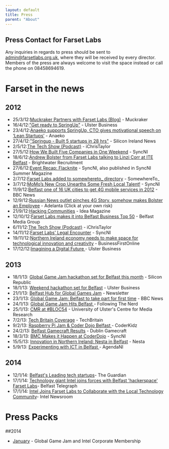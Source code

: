 ```yaml
---
layout: default
title: Press
parent: "About"
---
```


## Press Contact for Farset Labs

Any inquiries in regards to press should be sent to admin@farsetlabs.org.uk, where they will be received by every director. Members of the press are always welcome to visit the space instead or call the phone on 08458694619.

# Farset in the news

## 2012

  * 25/3/12:[Muckraker Partners with Farset Labs (Blog)](http://muckraker.me/2012/03/25/announcing-the-muckrakers-partnership-with-farset-labs/) - Muckraker
  * 16/4/12:["Get ready to SpringUp"](http://www.ulsterbusiness.com/articles/2012/04/16/get-ready-to-springup) - Ulster Business
  * 23/4/12:[Anaeko supports SpringUp, CTO gives motivational speech on ‘Lean Startups’](http://www.resourceorientedarchitecture.com/?p=1372) - Anaeko
  * 27/4/12:["Springup - Built 5 startups in 28 hrs"](http://www.siliconirelandnewswire.com/2012/04/springup-built-5-startups-in-28-hrs.html) - Silicon Ireland News
  * 2/5/12:[The Tech Show (Podcast)](http://ichristaylor.com/the-tech-show-episode-13/) - iChrisTaylor
  * 27/5/12:[How We Built Five Companies in One Weekend](http://syncni.com/news/2/1077/how-we-built-five-companies-in-one-weekend/tab/1356#.UlQJ73iRilg) - SyncNI
  * 18/6/12:[Andrew Bolster from Farset Labs talking to Linzi Corr at ITE Belfast](http://www.youtube.com/watch?v=qeaN_2xU2hk) - Brightwater Recruitment
  * 27/6/12:[Event Recap: Flacknite](http://syncni.com/news/2/1079/event-recap-flacknite/tab/1356#.UlQKI3iRilg) - SyncNI, also published in SyncNI Summer Magazine
  * 2/7/12:[Farset Labs added to somewhereto_ directory](http://somewhereto.com/regions/northern-ireland/farset-labs) - SomewhereTo\_
  * 3/7/12:[MoMo’s New Crop Unearths Some Fresh Local Talent!](http://syncni.com/news/6764) - SyncNI
  * 11/9/12:[Belfast one of 16 UK cities to get 4G mobile services in 2012](http://www.bbc.co.uk/news/uk-northern-ireland-19558312) - BBC News
  * 12/9/12:[Russian News outlet pinches 4G Story, somehow makes Bolster an Employee](http://adelanta.info/news/england4/index2012/09/12/9731.html) - Adelanta (Click at your own risk)
  * 21/9/12:[Hacking Communities](http://readidea.com/magazines/issue5/hackerspace.html) - Idea Magazine
  * 12/10/12:[Farset Labs makes it into Belfast Business Top 50](http://belfastmediagroup.com/top50/belfast-business-top-50-list-2012/) - Belfast Media Group
  * 6/11/12:[The Tech Show (Podcast)](http://eamonnmallie.com/2012/11/tech-show-podcast-episode-26/) - iChrisTaylor
  * 14/11/12:[Farset Labs' Legal Encounter](http://syncni.com/news/7397) - SyncNI
  * 19/11/12:[Northern Ireland economy needs to make space for technological innovation and creativity](http://www.businessfirstonline.co.uk/?p=10387) - BusinessFirstOnline
  * 17/12/12:[Imagining a Digital Future ](http://www.ulsterbusiness.com/articles/2012/12/17/imagining-a-digital-future)- Ulster Business

## 2013

  * 18/1/13: [Global Game Jam hackathon set for Belfast this month](http://www.siliconrepublic.com/innovation/item/31099-global-game-jam-hackathon/) - Silicon Republic
  * 18/1/13: [Weekend hackathon set for Belfast](http://www.ulsterbusiness.com/articles/2013/01/18/weekend-hackathon-set-for-belfast) - Ulster Business
  * 21/1/13: [Belfast Hub for Global Games Jam](http://www.newsletter.co.uk/news/business/local-businesses/belfast-hub-for-global-games-jam-1-4705625) - Newsletter
  * 23/1/13: [Global Game Jam: Belfast to take part for first time](http://www.bbc.co.uk/news/uk-northern-ireland-21142798) - BBC News
  * 24/1/13: [Global Game Jam Hits Belfast ](http://www.followingthenerd.com/video-games/global-game-jam-hits-belfast/?utm_source=rss&utm_medium=rss&utm_campaign=global-game-jam-hits-belfast)- Following The Nerd
  * 25/1/13: [CMR at #BLOC54](http://cmr.ulster.ac.uk/cmr-at-bloc54/) - University of Ulster's Centre for Media Research
  * 7/2/13: [Tech Britain Coverage](http://techbritain.com/videos/watch/43) - TechBritain
  * 9/2/13: [Raspberry Pi Jam & Coder Dojo Belfast ](http://coderkidz.com/2013/02/raspberry-pi-jam-coder-dojo-belfast/)- CoderKidz
  * 24/2/13: [Belfast Gamecraft Results](http://dublingamecraft.com/2013/02/24/belfat-gamecraft-winners/) - Dublin Gamecraft
  * 18/3/13: [BMC Makes it Happen at CoderDojo](http://syncni.com/news/2/1574/belfast-metropolitan-college-makes-it-happen-with-coderdojo-summit/tab/1356#.UW_zakmDg9d) - SyncNI
  * 15/5/13: [Innovation in Northern Ireland: Nesta in Belfast](http://www.nesta.org.uk/events/nesta_road_shows/assets/events/innovation_in_northern_ireland_nesta_in_belfast) - Nesta
  * 5/9/13: [Experimenting with ICT in Belfast ](http://www.agendani.com/experimenting-with-ict-in-belfast/)- AgendaNI

## 2014
  * 12/1/14: [Belfast's Leading tech startups](http://www.theguardian.com/uk-news/2014/jan/12/belfast-leading-tech-startups)- The Guardian
  * 17/1/14: [Technology giant Intel joins forces with Belfast 'hackerspace' Farset Labs](http://www.belfasttelegraph.co.uk/life/technology-gadgets/technology-giant-intel-joins-forces-with-belfast-hackerspace-farset-labs-29926303.html)- Belfast Telegraph
  * 17/1/14: [Intel Joins Farset Labs to Collaborate with the Local Technology Community](http://newsroom.intel.com/community/en_ie/blog/2014/01/17/intel-joins-farset-labs-to-collaborate-with-the-local-technology-community)- Intel Newsroom

# Press Packs
##2014
* [January](/assets/docs/14-jan-presspack.zip) - Global Game Jam and Intel Corporate Membership

